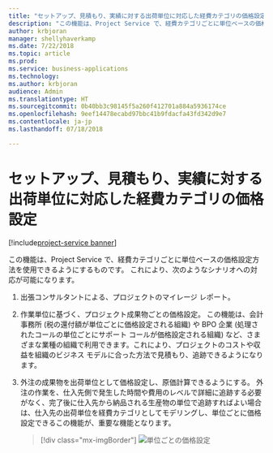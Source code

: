 ```yaml
---
title: "セットアップ、見積もり、実績に対する出荷単位に対応した経費カテゴリの価格設定"
description: "この機能は、Project Service で、経費カテゴリごとに単位ベースの価格設定方法を使用できるようにするものです。"
author: krbjoran
manager: shellyhaverkamp
ms.date: 7/22/2018
ms.topic: article
ms.prod: 
ms.service: business-applications
ms.technology: 
ms.author: krbjoran
audience: Admin
ms.translationtype: HT
ms.sourcegitcommit: 0b40bb3c98145f5a260f412701a884a5936174ce
ms.openlocfilehash: 9eef14478ecabd97bbc41b9fdacfa43fd342d9e7
ms.contentlocale: ja-jp
ms.lasthandoff: 07/18/2018

---
```

#  <a name="unit-aware-expense-category-pricing-for-setup-estimation-and-actuals"></a>セットアップ、見積もり、実績に対する出荷単位に対応した経費カテゴリの価格設定 

[!include[project-service banner](../../../includes/project-service.md)]




この機能は、Project Service で、経費カテゴリごとに単位ベースの価格設定方法を使用できるようにするものです。 これにより、次のようなシナリオへの対応が可能になります。

1.  出張コンサルタントによる、プロジェクトのマイレージ レポート。

2.  作業単位に基づく、プロジェクト成果物ごとの価格設定。 この機能は、会計事務所 (税の還付額が単位ごとに価格設定される組織) や BPO 企業 (処理されたコールの単位ごとにサポート コールが価格設定される組織) など、さまざまな業種の組織で利用できます。これにより、プロジェクトのコストや収益を組織のビジネス モデルに合った方法で見積もり、追跡できるようになります。

3.  外注の成果物を出荷単位として価格設定し、原価計算できるようにする。 外注の作業を、仕入先側で発生した時間や費用のレベルで詳細に追跡する必要がなく、完了後に仕入先から納品される生産物の単位で追跡すればよい場合は、仕入先の出荷単位を経費カテゴリとしてモデリングし、単位ごとに価格設定できるこの機能が、重要な機能となります。

    > [!div class="mx-imgBorder"]
    > ![](media/unit-aware-expense-category-pricing-setup-estimation-actuals-1.png "単位ごとの価格設定")
<!-- Picture 4 -->


